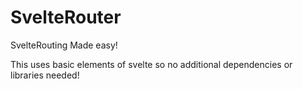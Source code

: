 # SvelteRouter
SvelteRouting Made easy!

This uses basic elements of svelte so no additional dependencies or libraries needed!
